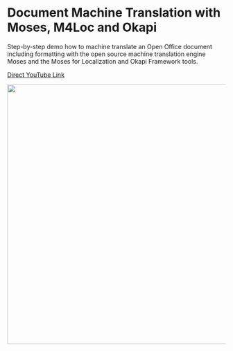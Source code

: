 # Document Machine Translation with Moses, M4Loc and Okapi #
Step-by-step demo how to machine translate an Open Office document including formatting with the open source machine translation engine Moses and the Moses for Localization and Okapi Framework tools.

[Direct YouTube Link](http://www.youtube.com/watch?v=G8I33eub_PA)

<a href='http://www.youtube.com/watch?feature=player_embedded&v=G8I33eub_PA' target='_blank'><img src='http://img.youtube.com/vi/G8I33eub_PA/0.jpg' width='800' height=600 /></a>